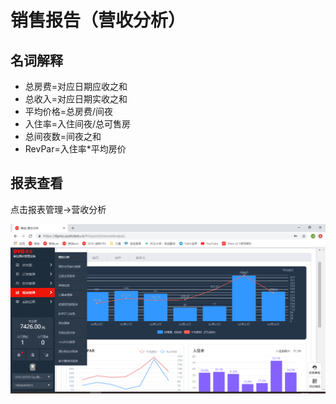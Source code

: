 # 销售报告（营收分析）

## 名词解释

* 总房费=对应日期应收之和
* 总收入=对应日期实收之和
* 平均价格=总房费/间夜
* 入住率=入住间夜/总可售房
* 总间夜数=间夜之和
* RevPar=入住率\*平均房价

## 报表查看

点击报表管理→营收分析

![](../../../.gitbook/assets/image%20%28210%29.png)

